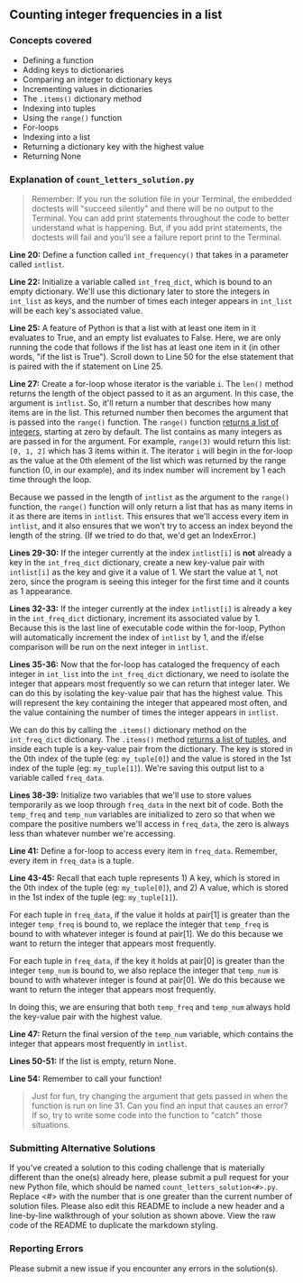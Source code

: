 ## Counting integer frequencies in a list

### Concepts covered
* Defining a function
* Adding keys to dictionaries
* Comparing an integer to dictionary keys
* Incrementing values in dictionaries
* The `.items()` dictionary method
* Indexing into tuples
* Using the `range()` function
* For-loops
* Indexing into a list
* Returning a dictionary key with the highest value
* Returning None

### Explanation of `count_letters_solution.py`

> Remember: If you run the solution file in your Terminal, the embedded doctests will "succeed silently" and there will be no output to the Terminal. You can add print statements throughout the code to better understand what is happening. But, if you add print statements, the doctests will fail and you'll see a failure report print to the Terminal.

**Line 20:** Define a function called `int_frequency()` that takes in a parameter called `intlist`.

**Line 22:** Initialize a variable called `int_freq_dict`, which is bound to an empty dictionary. We'll use this dictionary later to store the integers in `int_list` as keys, and the number of times each integer appears in `int_list` will be each key's associated value.

**Line 25:** A feature of Python is that a list with at least one item in it evaluates to True, and an empty list evaluates to False. Here, we are only running the code that follows if the list has at least one item in it (in other words, "if the list is True"). Scroll down to Line 50 for the else statement that is paired with the if statement on Line 25.

**Line 27:** Create a for-loop whose iterator is the variable `i`. The `len()` method returns the length of the object passed to it as an argument. In this case, the argument is `intlist`. So, it'll return a number that describes how many items are in the list. This returned number then becomes the argument that is passed into the `range()` function. The `range()` function [returns a list of integers](http://pythoncentral.io/pythons-range-function-explained/), starting at zero by default. The list contains as many integers as are passed in for the argument. For example, `range(3)` would return this list: `[0, 1, 2]` which has 3 items within it. The iterator `i` will begin in the for-loop as the value at the 0th element of the list which was returned by the range function (0, in our example), and its index number will increment by 1 each time through the loop. 

Because we passed in the length of `intlist` as the argument to the `range()` function, the `range()` function will only return a list that has as many items in it as there are items in `intlist`. This ensures that we'll access every item in `intlist`, and it also ensures that we won't try to access an index beyond the length of the string. (If we tried to do that, we'd get an IndexError.)

**Lines 29-30:** If the integer currently at the index `intlist[i]` is **not** already a key in the `int_freq_dict` dictionary, create a new key-value pair with `intlist[i]` as the key and give it a value of 1. We start the value at 1, not zero, since the program is seeing this integer for the first time and it counts as 1 appearance.

**Lines 32-33:** If the integer currently at the index `intlist[i]` is already a key in the `int_freq_dict` dictionary, increment its associated value by 1. Because this is the last line of executable code within the for-loop, Python will automatically increment the index of `intlist` by 1, and the if/else comparison will be run on the next integer in `intlist`.

**Lines 35-36:** Now that the for-loop has cataloged the frequency of each integer in `int_list` into the `int_freq_dict` dictionary, we need to isolate the integer that appears most frequently so we can return that integer later. We can do this by isolating the key-value pair that has the highest value. This will represent the key containing the integer that appeared most often, and the value containing the number of times the integer appears in `intlist`. 

We can do this by calling the `.items()` dictionary method on the `int_freq_dict` dictionary. The `.items()` method [returns a list of tuples](https://www.tutorialspoint.com/python/dictionary_items.htm), and inside each tuple is a key-value pair from the dictionary. The key is stored in the 0th index of the tuple (eg: `my_tuple[0]`) and the value is stored in the 1st index of the tuple (eg: `my_tuple[1]`). We're saving this output list to a variable called `freq_data`.

**Lines 38-39:** Initialize two variables that we'll use to store values temporarily as we loop through `freq_data` in the next bit of code. Both the `temp_freq` and `temp_num` variables are initialized to zero so that when we compare the positive numbers we'll access in `freq_data`, the zero is always less than whatever number we're accessing.

**Line 41:** Define a for-loop to access every item in `freq_data`. Remember, every item in `freq_data` is a tuple.

**Line 43-45:** Recall that each tuple represents 1) A key, which is stored in the 0th index of the tuple (eg: `my_tuple[0]`), and 2) A value, which is stored in the 1st index of the tuple (eg: `my_tuple[1]`). 

For each tuple in `freq_data`, if the value it holds at pair[1] is greater than the integer `temp_freq` is bound to, we replace the integer that `temp_freq` is bound to with whatever integer is found at pair[1]. We do this because we want to return the integer that appears most frequently.

For each tuple in `freq_data`, if the key it holds at pair[0] is greater than the integer `temp_num` is bound to, we also replace the integer that `temp_num` is bound to with whatever integer is found at pair[0]. We do this because we want to return the integer that appears most frequently.

In doing this, we are ensuring that both `temp_freq` and `temp_num` always hold the key-value pair with the highest value.

**Line 47:** Return the final version of the `temp_num` variable, which contains the integer that appears most frequently in `intlist`.

**Lines 50-51:** If the list is empty, return None.

**Line 54:** Remember to call your function!

> Just for fun, try changing the argument that gets passed in when the function is run on line 31. Can you find an input that causes an error? If so, try to write some code into the function to "catch" those situations.

### Submitting Alternative Solutions
If you've created a solution to this coding challenge that is materially different than the one(s) already here, please submit a pull request for your new Python file, which should be named `count_letters_solution<#>.py`. Replace <#> with the number that is one greater than the current number of solution files. Please also edit this README to include a new header and a line-by-line walkthrough of your solution as shown above. View the raw code of the README to duplicate the markdown styling.

### Reporting Errors
Please submit a new issue if you encounter any errors in the solution(s).
